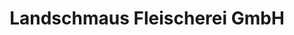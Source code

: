 ---
title: "Landschmaus Fleischerei GmbH"
url: /stadtilm/landschmaus-fleischerei-gmbh/
shop: Metzgerei
---